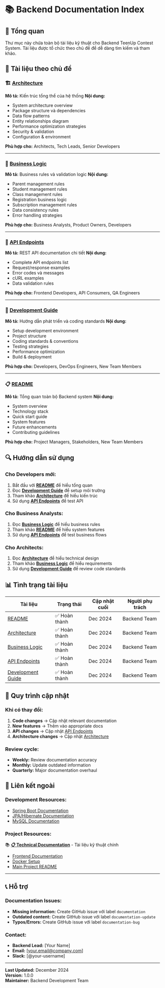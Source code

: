 # 📚 Backend Documentation Index

## **🎯 Tổng quan**

Thư mục này chứa toàn bộ tài liệu kỹ thuật cho Backend TeenUp Contest System. Tài liệu được tổ chức theo chủ đề để dễ dàng tìm kiếm và tham khảo.

## **📁 Tài liệu theo chủ đề**

### **🏗️ [Architecture](ARCHITECTURE.md)**
**Mô tả:** Kiến trúc tổng thể của hệ thống
**Nội dung:**
- System architecture overview
- Package structure và dependencies  
- Data flow patterns
- Entity relationships diagram
- Performance optimization strategies
- Security & validation
- Configuration & environment

**Phù hợp cho:** Architects, Tech Leads, Senior Developers

---

### **🎯 [Business Logic](BUSINESS-LOGIC.md)**
**Mô tả:** Business rules và validation logic
**Nội dung:**
- Parent management rules
- Student management rules
- Class management rules
- Registration business logic
- Subscription management rules
- Data consistency rules
- Error handling strategies

**Phù hợp cho:** Business Analysts, Product Owners, Developers

---

### **📖 [API Endpoints](api-endpoints.md)**
**Mô tả:** REST API documentation chi tiết
**Nội dung:**
- Complete API endpoints list
- Request/response examples
- Error codes và messages
- cURL examples
- Data validation rules

**Phù hợp cho:** Frontend Developers, API Consumers, QA Engineers

---

### **🚀 [Development Guide](DEVELOPMENT.md)**
**Mô tả:** Hướng dẫn phát triển và coding standards
**Nội dung:**
- Setup development environment
- Project structure
- Coding standards & conventions
- Testing strategies
- Performance optimization
- Build & deployment

**Phù hợp cho:** Developers, DevOps Engineers, New Team Members

---

### **📋 [README](README.md)**
**Mô tả:** Tổng quan toàn bộ Backend system
**Nội dung:**
- System overview
- Technology stack
- Quick start guide
- System features
- Future enhancements
- Contributing guidelines

**Phù hợp cho:** Project Managers, Stakeholders, New Team Members

## **🔍 Hướng dẫn sử dụng**

### **Cho Developers mới:**
1. Bắt đầu với **[README](README.md)** để hiểu tổng quan
2. Đọc **[Development Guide](DEVELOPMENT.md)** để setup môi trường
3. Tham khảo **[Architecture](ARCHITECTURE.md)** để hiểu kiến trúc
4. Sử dụng **[API Endpoints](api-endpoints.md)** để test API

### **Cho Business Analysts:**
1. Đọc **[Business Logic](BUSINESS-LOGIC.md)** để hiểu business rules
2. Tham khảo **[README](README.md)** để hiểu system features
3. Sử dụng **[API Endpoints](api-endpoints.md)** để test business flows

### **Cho Architects:**
1. Đọc **[Architecture](ARCHITECTURE.md)** để hiểu technical design
2. Tham khảo **[Business Logic](BUSINESS-LOGIC.md)** để hiểu requirements
3. Sử dụng **[Development Guide](DEVELOPMENT.md)** để review code standards

## **📊 Tình trạng tài liệu**

| Tài liệu | Trạng thái | Cập nhật cuối | Người phụ trách |
|----------|------------|----------------|-----------------|
| [README](README.md) | ✅ Hoàn thành | Dec 2024 | Backend Team |
| [Architecture](ARCHITECTURE.md) | ✅ Hoàn thành | Dec 2024 | Backend Team |
| [Business Logic](BUSINESS-LOGIC.md) | ✅ Hoàn thành | Dec 2024 | Backend Team |
| [API Endpoints](api-endpoints.md) | ✅ Hoàn thành | Dec 2024 | Backend Team |
| [Development Guide](DEVELOPMENT.md) | ✅ Hoàn thành | Dec 2024 | Backend Team |

## **🔄 Quy trình cập nhật**

### **Khi có thay đổi:**
1. **Code changes** → Cập nhật relevant documentation
2. **New features** → Thêm vào appropriate docs
3. **API changes** → Cập nhật [API Endpoints](api-endpoints.md)
4. **Architecture changes** → Cập nhật [Architecture](ARCHITECTURE.md)

### **Review cycle:**
- **Weekly:** Review documentation accuracy
- **Monthly:** Update outdated information
- **Quarterly:** Major documentation overhaul

## **🔗 Liên kết ngoài**

### **Development Resources:**
- [Spring Boot Documentation](https://docs.spring.io/spring-boot/)
- [JPA/Hibernate Documentation](https://hibernate.org/orm/documentation/)
- [MySQL Documentation](https://dev.mysql.com/doc/)

### **Project Resources:**
📚 **[📋 Technical Documentation](../../docs/README.md)** - Tài liệu kỹ thuật chính

- [Frontend Documentation](../frontend/docs/)
- [Docker Setup](../../DOCKER-SETUP.md)
- [Main Project README](../../README.md)

---

## **📞 Hỗ trợ**

### **Documentation Issues:**
- **Missing information:** Create GitHub issue với label `documentation`
- **Outdated content:** Create GitHub issue với label `documentation-update`
- **Typos/Errors:** Create GitHub issue với label `documentation-bug`

### **Contact:**
- **Backend Lead:** [Your Name]
- **Email:** [your.email@company.com]
- **Slack:** [@your-username]

---

**Last Updated:** December 2024  
**Version:** 1.0.0  
**Maintainer:** Backend Development Team
